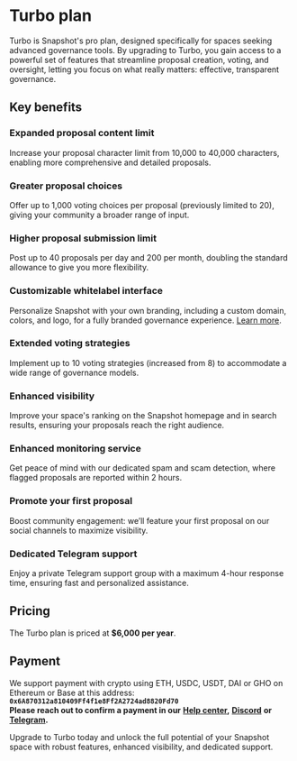 # Turbo plan

Turbo is Snapshot's pro plan, designed specifically for spaces seeking advanced governance tools. By upgrading to Turbo, you gain access to a powerful set of features that streamline proposal creation, voting, and oversight, letting you focus on what really matters: effective, transparent governance.

## Key benefits

### **Expanded proposal content limit**

Increase your proposal character limit from 10,000 to 40,000 characters, enabling more comprehensive and detailed proposals.

### Greater proposal choices

Offer up to 1,000 voting choices per proposal (previously limited to 20), giving your community a broader range of input.

### Higher proposal submission limit

Post up to 40 proposals per day and 200 per month, doubling the standard allowance to give you more flexibility.

### Customizable whitelabel interface

Personalize Snapshot with your own branding, including a custom domain, colors, and logo, for a fully branded governance experience. [Learn more](add-custom-domain.md).

### Extended voting strategies

Implement up to 10 voting strategies (increased from 8) to accommodate a wide range of governance models.

### Enhanced visibility

Improve your space's ranking on the Snapshot homepage and in search results, ensuring your proposals reach the right audience.

### Enhanced monitoring service

Get peace of mind with our dedicated spam and scam detection, where flagged proposals are reported within 2 hours.

### Promote your first proposal

Boost community engagement: we’ll feature your first proposal on our social channels to maximize visibility.

### Dedicated Telegram support

Enjoy a private Telegram support group with a maximum 4-hour response time, ensuring fast and personalized assistance.

## Pricing

The Turbo plan is priced at **$6,000 per year**.

## Payment

We support payment with crypto using ETH, USDC, USDT, DAI or GHO on Ethereum or Base at this address: **`0x6A870312a810409Ff4f1e8Ff2A2724ad8820Fd70`**\
**Please reach out to confirm a payment in our** [**Help center**](https://help.snapshot.org/en/)**,** [**Discord**](https://discord.snapshot.org) **or** [**Telegram**](https://t.me/bonustrack)**.**

Upgrade to Turbo today and unlock the full potential of your Snapshot space with robust features, enhanced visibility, and dedicated support.
